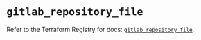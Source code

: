 # `gitlab_repository_file`

Refer to the Terraform Registry for docs: [`gitlab_repository_file`](https://registry.terraform.io/providers/gitlabhq/gitlab/18.3.0/docs/resources/repository_file).
